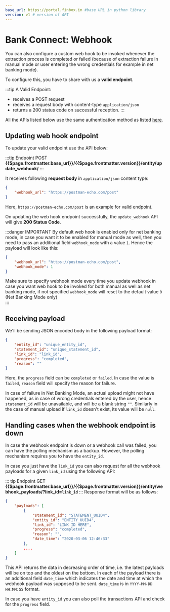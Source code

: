 ```yaml
---
base_url: https://portal.finbox.in #base URL in python library
version: v1 # version of API
---
```


# Bank Connect: Webhook
You can also configure a custom web hook to be invoked whenever the extraction process is completed or failed (because of extraction failure in manual mode or user entering the wrong credentials for example in net banking mode).

To configure this, you have to share with us a **valid endpoint**.

:::tip A Valid Endpoint:
- receives a POST request
- receives a request body with content-type `application/json`
- returns a 200 status code on successful reception.
:::

All the APIs listed below use the same authentication method as listed [here](/bank-connect/rest-api.html#authentication).

## Updating web hook endpoint
To update your valid endpoint use the API below:

:::tip Endpoint
POST **{{$page.frontmatter.base_url}}/{{$page.frontmatter.version}}/entity/update_webhook/**
:::

It receives following **request body** in `application/json` content type:
```json
{
    "webhook_url": "https://postman-echo.com/post"
}
```
Here, `https://postman-echo.com/post` is an example for valid endpoint.

On updating the web hook endpoint successfully, the `update_webhook` API will give **200 Status Code**.

:::danger IMPORTANT
By default web hook is enabled only for net banking mode, in case you want it to be enabled for manual mode as well, then you need to pass an additional field `webhook_mode` with a value `1`. Hence the payload will look like this:
```json
{
    "webhook_url": "https://postman-echo.com/post",
    "webhook_mode": 1
}
```
Make sure to specify webhook mode every time you update webhook in case you want web hook to be invoked for both manual as well as net banking mode, if not specified `webhook_mode` will reset to the default value `0` (Net Banking Mode only)  
:::


## Receiving payload
We'll be sending JSON encoded body in the following payload format:
```json
{
    "entity_id": "unique_entity_id",
    "statement_id": "unique_statement_id",
    "link_id": "link_id",
    "progress": "completed",
    "reason": ""
}
```

Here, the `progress` field can be `completed` or `failed`. In case the value is `failed`, `reason` field will specify the reason for failure.

In case of failure in Net Banking Mode, an actual upload might not have happened, as in case of wrong credentials entered by the user, hence `statement_id` will be unavailable, and will be a blank string `""`. Similarly in the case of manual upload if `link_id` doesn't exist, its value will be `null`.

## Handling cases when the webhook endpoint is down
In case the webhook endpoint is down or a webhook call was failed, you can have the polling mechanism as a backup. However, the polling mechanism requires you to have the `entity_id`. 

In case you just have the `link_id` you can also request for all the webhook payloads for a given `link_id` using the following API:

::: tip Endpoint
GET **{{$page.frontmatter.base_url}}/{{$page.frontmatter.version}}/entity/webhook_payloads/?link_id=`link_id`**
:::
Response format will be as follows:
```json
{
    "payloads": [
        {
            "statement_id": "STATEMENT_UUID4",
            "entity_id": "ENTITY_UUID4",
            "link_id": "LINK ID HERE",
            "progress": "completed",
            "reason": "",
            "date_time": "2020-03-06 12:46:33"
        },
        ....
    ]
}
```

This API returns the data in decreasing order of time, i.e. the latest payloads will be on top and the oldest on the bottom. In each of the payload there is an additional field `date_time` which indicates the date and time at which the webhook payload was supposed to be sent. `date_time` is in `YYYY-MM-DD HH:MM:SS` format.

In case you have `entity_id` you can also poll the transactions API and check for the `progress` field.